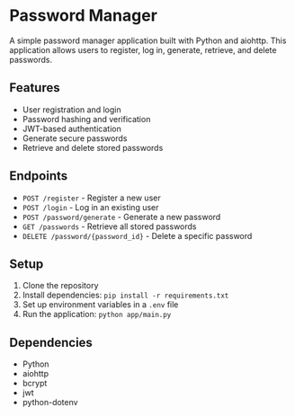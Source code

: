 # Password Manager

A simple password manager application built with Python and aiohttp. This application allows users to register, log in, generate, retrieve, and delete passwords.

## Features

- User registration and login
- Password hashing and verification
- JWT-based authentication
- Generate secure passwords
- Retrieve and delete stored passwords

## Endpoints

- `POST /register` - Register a new user
- `POST /login` - Log in an existing user
- `POST /password/generate` - Generate a new password
- `GET /passwords` - Retrieve all stored passwords
- `DELETE /password/{password_id}` - Delete a specific password

## Setup

1. Clone the repository
2. Install dependencies: `pip install -r requirements.txt`
3. Set up environment variables in a `.env` file
4. Run the application: `python app/main.py`

## Dependencies

- Python
- aiohttp
- bcrypt
- jwt
- python-dotenv